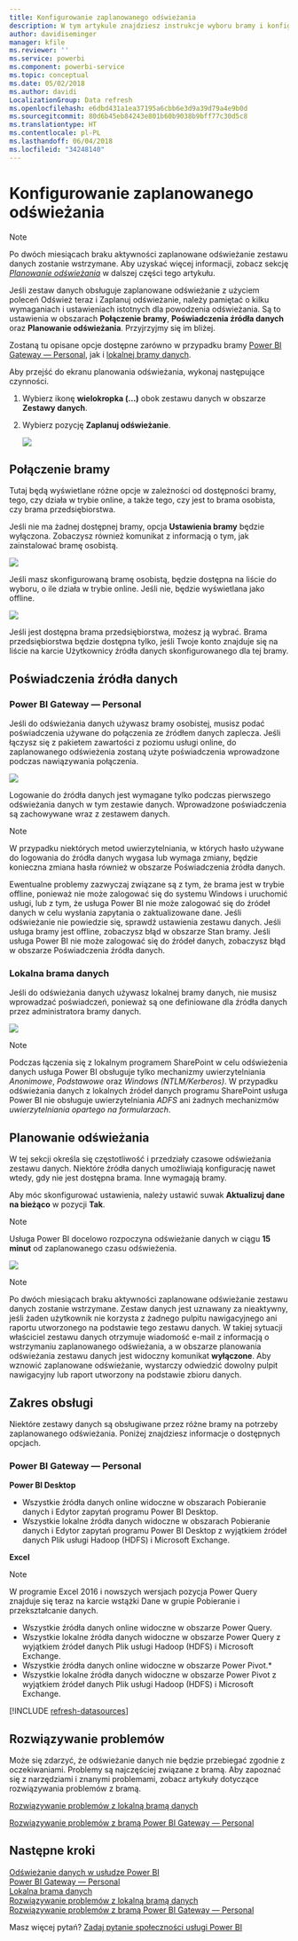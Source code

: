 ```yaml
---
title: Konfigurowanie zaplanowanego odświeżania
description: W tym artykule znajdziesz instrukcje wyboru bramy i konfigurowania zaplanowanego odświeżania.
author: davidiseminger
manager: kfile
ms.reviewer: ''
ms.service: powerbi
ms.component: powerbi-service
ms.topic: conceptual
ms.date: 05/02/2018
ms.author: davidi
LocalizationGroup: Data refresh
ms.openlocfilehash: e6dbd431a1ea37195a6cbb6e3d9a39d79a4e9b0d
ms.sourcegitcommit: 80d6b45eb84243e801b60b9038b9bff77c30d5c8
ms.translationtype: HT
ms.contentlocale: pl-PL
ms.lasthandoff: 06/04/2018
ms.locfileid: "34248140"
---
```

# <a name="configuring-scheduled-refresh"></a>Konfigurowanie zaplanowanego odświeżania

>[!NOTE]
>Po dwóch miesiącach braku aktywności zaplanowane odświeżanie zestawu danych zostanie wstrzymane. Aby uzyskać więcej informacji, zobacz sekcję [*Planowanie odświeżania*](#schedule-refresh) w dalszej części tego artykułu.
> 
> 

Jeśli zestaw danych obsługuje zaplanowane odświeżanie z użyciem poleceń Odśwież teraz i Zaplanuj odświeżanie, należy pamiętać o kilku wymaganiach i ustawieniach istotnych dla powodzenia odświeżania. Są to ustawienia w obszarach **Połączenie bramy**, **Poświadczenia źródła danych** oraz **Planowanie odświeżania**. Przyjrzyjmy się im bliżej.

Zostaną tu opisane opcje dostępne zarówno w przypadku bramy [Power BI Gateway — Personal](personal-gateway.md), jak i [lokalnej bramy danych](service-gateway-onprem.md).

Aby przejść do ekranu planowania odświeżania, wykonaj następujące czynności.

1. Wybierz ikonę **wielokropka (...)** obok zestawu danych w obszarze **Zestawy danych**.
2. Wybierz pozycję **Zaplanuj odświeżanie**.
   
    ![](media/refresh-scheduled-refresh/dataset-menu.png)

## <a name="gateway-connection"></a>Połączenie bramy
Tutaj będą wyświetlane różne opcje w zależności od dostępności bramy, tego, czy działa w trybie online, a także tego, czy jest to brama osobista, czy brama przedsiębiorstwa.

Jeśli nie ma żadnej dostępnej bramy, opcja **Ustawienia bramy** będzie wyłączona. Zobaczysz również komunikat z informacją o tym, jak zainstalować bramę osobistą.

![](media/refresh-scheduled-refresh/gateway-not-configured.png)

Jeśli masz skonfigurowaną bramę osobistą, będzie dostępna na liście do wyboru, o ile działa w trybie online. Jeśli nie, będzie wyświetlana jako offline.

![](media/refresh-scheduled-refresh/gateway-connection.png)

Jeśli jest dostępna brama przedsiębiorstwa, możesz ją wybrać. Brama przedsiębiorstwa będzie dostępna tylko, jeśli Twoje konto znajduje się na liście na karcie Użytkownicy źródła danych skonfigurowanego dla tej bramy.

## <a name="data-source-credentials"></a>Poświadczenia źródła danych
### <a name="power-bi-gateway---personal"></a>Power BI Gateway — Personal
Jeśli do odświeżania danych używasz bramy osobistej, musisz podać poświadczenia używane do połączenia ze źródłem danych zaplecza. Jeśli łączysz się z pakietem zawartości z poziomu usługi online, do zaplanowanego odświeżenia zostaną użyte poświadczenia wprowadzone podczas nawiązywania połączenia.

![](media/refresh-scheduled-refresh/data-source-credentials-pgw.png)

Logowanie do źródła danych jest wymagane tylko podczas pierwszego odświeżania danych w tym zestawie danych. Wprowadzone poświadczenia są zachowywane wraz z zestawem danych.

> [!NOTE]
> W przypadku niektórych metod uwierzytelniania, w których hasło używane do logowania do źródła danych wygasa lub wymaga zmiany, będzie konieczna zmiana hasła również w obszarze Poświadczenia źródła danych.
> 
> 

Ewentualne problemy zazwyczaj związane są z tym, że brama jest w trybie offline, ponieważ nie może zalogować się do systemu Windows i uruchomić usługi, lub z tym, że usługa Power BI nie może zalogować się do źródeł danych w celu wysłania zapytania o zaktualizowane dane. Jeśli odświeżanie nie powiedzie się, sprawdź ustawienia zestawu danych. Jeśli usługa bramy jest offline, zobaczysz błąd w obszarze Stan bramy. Jeśli usługa Power BI nie może zalogować się do źródeł danych, zobaczysz błąd w obszarze Poświadczenia źródła danych.

### <a name="on-premises-data-gateway"></a>Lokalna brama danych
Jeśli do odświeżania danych używasz lokalnej bramy danych, nie musisz wprowadzać poświadczeń, ponieważ są one definiowane dla źródła danych przez administratora bramy danych.

![](media/refresh-scheduled-refresh/data-source-credentials-egw.png)

> [!NOTE]
> Podczas łączenia się z lokalnym programem SharePoint w celu odświeżenia danych usługa Power BI obsługuje tylko mechanizmy uwierzytelniania *Anonimowe*, *Podstawowe* oraz *Windows (NTLM/Kerberos)*. W przypadku odświeżania danych z lokalnych źródeł danych programu SharePoint usługa Power BI nie obsługuje uwierzytelniania *ADFS* ani żadnych mechanizmów *uwierzytelniania opartego na formularzach*.
> 
> 

## <a name="schedule-refresh"></a>Planowanie odświeżania
W tej sekcji określa się częstotliwość i przedziały czasowe odświeżania zestawu danych. Niektóre źródła danych umożliwiają konfigurację nawet wtedy, gdy nie jest dostępna brama. Inne wymagają bramy.

Aby móc skonfigurować ustawienia, należy ustawić suwak **Aktualizuj dane na bieżąco** w pozycji **Tak**.

> [!NOTE]
> Usługa Power BI docelowo rozpoczyna odświeżanie danych w ciągu **15 minut** od zaplanowanego czasu odświeżenia.
> 
> 

![](media/refresh-scheduled-refresh/scheduled-refresh.png)

> [!NOTE]
> Po dwóch miesiącach braku aktywności zaplanowane odświeżanie zestawu danych zostanie wstrzymane. Zestaw danych jest uznawany za nieaktywny, jeśli żaden użytkownik nie korzysta z żadnego pulpitu nawigacyjnego ani raportu utworzonego na podstawie tego zestawu danych. W takiej sytuacji właściciel zestawu danych otrzymuje wiadomość e-mail z informacją o wstrzymaniu zaplanowanego odświeżania, a w obszarze planowania odświeżania zestawu danych jest widoczny komunikat **wyłączone**. Aby wznowić zaplanowane odświeżanie, wystarczy odwiedzić dowolny pulpit nawigacyjny lub raport utworzony na podstawie zbioru danych.
> 
> 

## <a name="whats-supported"></a>Zakres obsługi
Niektóre zestawy danych są obsługiwane przez różne bramy na potrzeby zaplanowanego odświeżania. Poniżej znajdziesz informacje o dostępnych opcjach.

### <a name="power-bi-gateway---personal"></a>Power BI Gateway — Personal
**Power BI Desktop**

* Wszystkie źródła danych online widoczne w obszarach Pobieranie danych i Edytor zapytań programu Power BI Desktop.
* Wszystkie lokalne źródła danych widoczne w obszarach Pobieranie danych i Edytor zapytań programu Power BI Desktop z wyjątkiem źródeł danych Plik usługi Hadoop (HDFS) i Microsoft Exchange.

**Excel**

> [!NOTE]
> W programie Excel 2016 i nowszych wersjach pozycja Power Query znajduje się teraz na karcie wstążki Dane w grupie Pobieranie i przekształcanie danych.
> 
> 

* Wszystkie źródła danych online widoczne w obszarze Power Query.
* Wszystkie lokalne źródła danych widoczne w obszarze Power Query z wyjątkiem źródeł danych Plik usługi Hadoop (HDFS) i Microsoft Exchange.
* Wszystkie źródła danych online widoczne w obszarze Power Pivot.\*
* Wszystkie lokalne źródła danych widoczne w obszarze Power Pivot z wyjątkiem źródeł danych Plik usługi Hadoop (HDFS) i Microsoft Exchange.

<!-- Refresh Data sources-->
[!INCLUDE [refresh-datasources](./includes/refresh-datasources.md)]

## <a name="troubleshooting"></a>Rozwiązywanie problemów
Może się zdarzyć, że odświeżanie danych nie będzie przebiegać zgodnie z oczekiwaniami. Problemy są najczęściej związane z bramą. Aby zapoznać się z narzędziami i znanymi problemami, zobacz artykuły dotyczące rozwiązywania problemów z bramą.

[Rozwiązywanie problemów z lokalną bramą danych](service-gateway-onprem-tshoot.md)

[Rozwiązywanie problemów z bramą Power BI Gateway — Personal](service-admin-troubleshooting-power-bi-personal-gateway.md)

## <a name="next-steps"></a>Następne kroki
[Odświeżanie danych w usłudze Power BI](refresh-data.md)  
[Power BI Gateway — Personal](personal-gateway.md)  
[Lokalna brama danych](service-gateway-onprem.md)  
[Rozwiązywanie problemów z lokalną bramą danych](service-gateway-onprem-tshoot.md)  
[Rozwiązywanie problemów z bramą Power BI Gateway — Personal](service-admin-troubleshooting-power-bi-personal-gateway.md)  

Masz więcej pytań? [Zadaj pytanie społeczności usługi Power BI](http://community.powerbi.com/)

